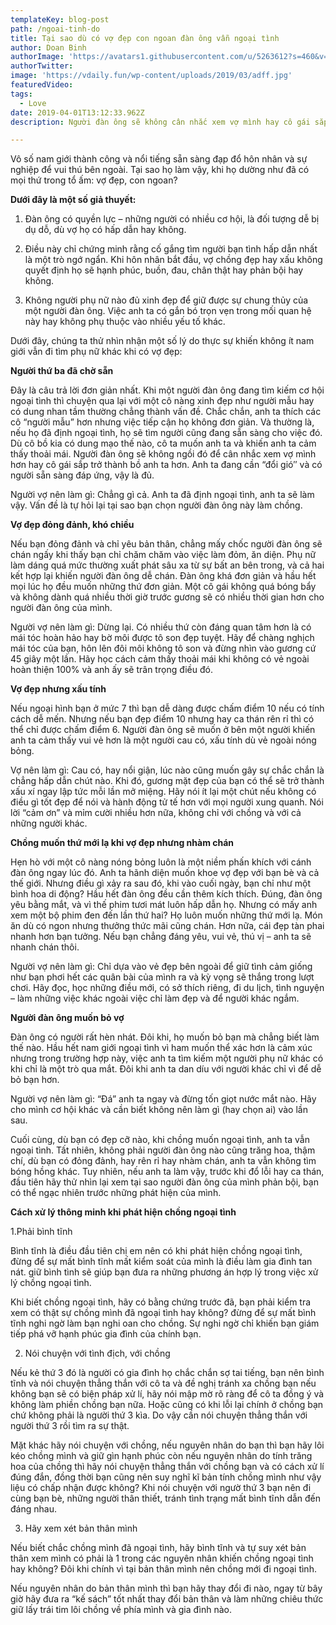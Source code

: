 ```yaml
---
templateKey: blog-post
path: /ngoai-tinh-do
title: Tại sao dù có vợ đẹp con ngoan đàn ông vẫn ngoại tình
author: Doan Binh
authorImage: 'https://avatars1.githubusercontent.com/u/5263612?s=460&v=4'
authorTwitter: 
image: 'https://vdaily.fun/wp-content/uploads/2019/03/adff.jpg'
featuredVideo: 
tags:
  - Love
date: 2019-04-01T13:12:33.962Z
description: Người đàn ông sẽ không cân nhắc xem vợ mình hay cô gái sắp trở thành bồ ai hơn ai. Anh ta cần “đổi gió″ và có người đáp ứng, vậy là đủ.

---
```


Vô số nam giới thành công và nổi tiếng sẵn sàng đạp đổ hôn nhân và sự nghiệp để vui thú bên ngoài. Tại sao họ làm vậy, khi họ dường như đã có mọi thứ trong tổ ấm: vợ đẹp, con ngoan?

**Dưới đây là một số giả thuyết:**

1. Đàn ông có quyền lực – những người có nhiều cơ hội, là đối tượng dễ bị dụ dỗ, dù vợ họ có hấp dẫn hay không.

2. Điều này chỉ chứng minh rằng cố gắng tìm người bạn tình hấp dẫn nhất là một trò ngớ ngẩn. Khi hôn nhân bắt đầu, vợ chồng đẹp hay xấu không quyết định họ sẽ hạnh phúc, buồn, đau, chân thật hay phản bội hay không.

3. Không người phụ nữ nào đủ xinh đẹp để giữ được sự chung thủy của một người đàn ông. Việc anh ta có gắn bó trọn vẹn trong mối quan hệ này hay không phụ thuộc vào nhiều yếu tố khác.

Dưới đây, chúng ta thử nhìn nhận một số lý do thực sự khiến không ít nam giới vẫn đi tìm phụ nữ khác khi có vợ đẹp:

**Người thứ ba đã chờ sẵn**

Đây là câu trả lời đơn giản nhất. Khi một người đàn ông đang tìm kiếm cơ hội ngoại tình thì chuyện qua lại với một cô nàng xinh đẹp như người mẫu hay có dung nhan tầm thường chẳng thành vấn đề. Chắc chắn, anh ta thích các cô “người mẫu” hơn nhưng việc tiếp cận họ không đơn giản. Và thường là, nếu họ đã định ngoại tình, họ sẽ tìm người cũng đang sẵn sàng cho việc đó. Dù cô bồ kia có dung mạo thế nào, cô ta muốn anh ta và khiến anh ta cảm thấy thoải mái. Người đàn ông sẽ không ngồi đó để cân nhắc xem vợ mình hơn hay cô gái sắp trở thành bồ anh ta hơn. Anh ta đang cần “đổi gió″ và có người sẵn sàng đáp ứng, vậy là đủ.

Người vợ nên làm gì: Chẳng gì cả. Anh ta đã định ngoại tình, anh ta sẽ làm vậy. Vấn đề là tự hỏi lại tại sao bạn chọn người đàn ông này làm chồng.

**Vợ đẹp đỏng đảnh, khó chiều**

Nếu bạn đỏng đảnh và chỉ yêu bản thân, chẳng mấy chốc người đàn ông sẽ chán ngấy khi thấy bạn chỉ chăm chăm vào việc làm đỏm, ăn diện. Phụ nữ làm dáng quá mức thường xuất phát sâu xa từ sự bất an bên trong, và cả hai kết hợp lại khiến người đàn ông dễ chán. Đàn ông khá đơn giản và hầu hết mọi lúc họ đều muốn những thứ đơn giản. Một cô gái không quá bóng bẩy và không dành quá nhiều thời giờ trước gương sẽ có nhiều thời gian hơn cho người đàn ông của mình.

Người vợ nên làm gì: Dừng lại. Có nhiều thứ còn đáng quan tâm hơn là có mái tóc hoàn hảo hay bờ môi được tô son đẹp tuyệt. Hãy để chàng nghịch mái tóc của bạn, hôn lên đôi môi không tô son và đừng nhìn vào gương cứ 45 giây một lần. Hãy học cách cảm thấy thoải mái khi không có vẻ ngoài hoàn thiện 100% và anh ấy sẽ trân trọng điều đó.

**Vợ đẹp nhưng xấu tính**

Nếu ngoại hình bạn ở mức 7 thì bạn dễ dàng được chấm điểm 10 nếu có tính cách dễ mến. Nhưng nếu bạn đẹp điểm 10 nhưng hay ca thán rên rỉ thì có thể chỉ được chấm điểm 6. Người đàn ông sẽ muốn ở bên một người khiến anh ta cảm thấy vui vẻ hơn là một người cau có, xấu tính dù vẻ ngoài nóng bỏng.

Vợ nên làm gì: Cau có, hay nổi giận, lúc nào cũng muốn gây sự chắc chắn là chẳng hấp dẫn chút nào. Khi đó, gương mặt đẹp của bạn có thể sẽ trở thành xấu xí ngay lập tức mỗi lần mở miệng. Hãy nói ít lại một chút nếu không có điều gì tốt đẹp để nói và hành động tử tế hơn với mọi người xung quanh. Nói lời “cảm ơn” và mỉm cười nhiều hơn nữa, không chỉ với chồng và với cả những người khác.

**Chồng muốn thứ mới lạ khi vợ đẹp nhưng nhàm chán**

Hẹn hò với một cô nàng nóng bỏng luôn là một niềm phấn khích với cánh đàn ông ngay lúc đó. Anh ta hãnh diện muốn khoe vợ đẹp với bạn bè và cả thế giới. Nhưng điều gì xảy ra sau đó, khi vào cuối ngày, bạn chỉ như một bình hoa di động? Hầu hết đàn ông đều cần thêm kích thích. Đúng, đàn ông yêu bằng mắt, và vì thế phim tươi mát luôn hấp dẫn họ. Nhưng có mấy anh xem một bộ phim đen đến lần thứ hai? Họ luôn muốn những thứ mới lạ. Món ăn dù có ngon nhưng thưởng thức mãi cũng chán. Hơn nữa, cái đẹp tàn phai nhanh hơn bạn tưởng. Nếu bạn chẳng đáng yêu, vui vẻ, thú vị – anh ta sẽ nhanh chán thôi.

Người vợ nên làm gì: Chỉ dựa vào vẻ đẹp bên ngoài để giữ tình cảm giống như bạn phơi hết các quân bài của mình ra và kỳ vọng sẽ thắng trong lượt chơi. Hãy đọc, học những điều mới, có sở thích riêng, đi du lịch, tình nguyện – làm những việc khác ngoài việc chỉ làm đẹp và để người khác ngắm.

**Người đàn ông muốn bỏ vợ**

Đàn ông có người rất hèn nhát. Đôi khi, họ muốn bỏ bạn mà chẳng biết làm thế nào. Hầu hết nam giới ngoại tình vì ham muốn thể xác hơn là cảm xúc nhưng trong trường hợp này, việc anh ta tìm kiếm một người phụ nữ khác có khi chỉ là một trò qua mắt. Đôi khi anh ta dan díu với người khác chỉ vì để dễ bỏ bạn hơn.

Người vợ nên làm gì: “Đá” anh ta ngay và đừng tốn giọt nước mắt nào. Hãy cho mình cơ hội khác và cần biết không nên làm gì (hay chọn ai) vào lần sau.

Cuối cùng, dù bạn có đẹp cỡ nào, khi chồng muốn ngoại tình, anh ta vẫn ngoại tình. Tất nhiên, không phải người đàn ông nào cũng trăng hoa, thậm chí, dù bạn có đỏng đảnh, hay rên rỉ hay nhàm chán, anh ta vẫn không tìm bóng hồng khác. Tuy nhiên, nếu anh ta làm vậy, trước khi đổ lỗi hay ca thán, đầu tiên hãy thử nhìn lại xem tại sao người đàn ông của mình phản bội, bạn có thể ngạc nhiên trước những phát hiện của mình.

**Cách xử lý thông minh khi phát hiện chồng ngoại tình**

1.Phải bình tĩnh

Bình tĩnh là điều đầu tiên chị em nên có khi phát hiện chồng ngoại tình, đừng để sự mất bình tĩnh mất kiểm soát của mình là điều làm gia đình tan nát. giữ bình tình sẽ giúp bạn đưa ra những phương án hợp lý trong việc xử lý chồng ngoại tình.

Khi biết chồng ngoại tình, hãy có bằng chứng trước đã, bạn phải kiểm tra xem có thật sự chồng mình đã ngoại tình hay không? đừng để sự mất bình tĩnh nghi ngờ làm bạn nghi oan cho chồng. Sự nghi ngờ chỉ khiến bạn giám tiếp phá vỡ hạnh phúc gia đình của chính bạn.

2. Nói chuyện với tình địch, với chồng

Nếu kẻ thứ 3 đó là người có gia đình họ chắc chắn sợ tai tiếng, bạn nên bình tĩnh và nói chuyện thẳng thắn với cô ta và đề nghị tránh xa chồng bạn nếu không bạn sẽ có biện pháp xử lí, hãy nói mập mờ rõ ràng để cô ta đồng ý và không làm phiền chồng bạn nữa. Hoặc cũng có khi lỗi lại chính ở chồng bạn chứ không phải là người thứ 3 kìa. Do vậy cần nói chuyện thẳng thắn với người thứ 3 rồi tìm ra sự thật.

Mặt khác hãy nói chuyện với chồng, nếu nguyên nhân do bạn thì bạn hãy lôi kéo chồng mình và giữ gìn hạnh phúc còn nếu nguyên nhân do tính trăng hoa của chồng thì hãy nói chuyện thẳng thắn với chồng bạn và có cách xử lí đúng đắn, đồng thời bạn cũng nên suy nghĩ kĩ bản tính chồng mình như vậy liệu có chấp nhận được không? Khi nói chuyện với ngườ thứ 3 bạn nên đi cùng bạn bè, những người thân thiết, tránh tình trạng mất bình tĩnh dẫn đến đáng nhau.

3. Hãy xem xét bản thân mình

Nếu biết chắc chồng mình đã ngoại tình, hãy bình tĩnh và tự suy xét bản thân xem mình có phải là 1 trong các nguyên nhân khiến chồng ngoại tình hay không? Đôi khi chính vì tại bản thân mình nên chồng mới đi ngoại tình.

Nếu nguyên nhân do bản thân mình thì bạn hãy thay đổi đi nào, ngay từ bây giờ hãy đưa ra “kế sách” tốt nhất thay đổi bản thân và làm những chiêu thức giữ lấy trái tim lôi chồng về phía mình và gia đình nào.